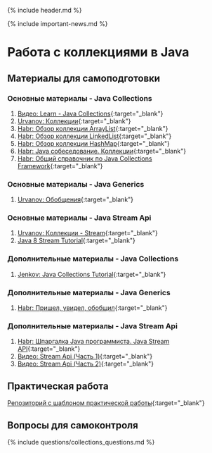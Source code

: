 {% include header.md %}

{% include important-news.md %}

Работа с коллекциями в Java
===

Материалы для самоподготовки
---------------------
### Основные материалы - Java Collections
1. [Видео: Learn - Java Collections](https://learn.epam.com/detailsPage?id=84a33d58-2d1a-4e39-bd9f-3e3e08dab793){:target="_blank"}
1. [Urvanov: Коллекции](https://urvanov.ru/2016/06/14/java-8-%d0%ba%d0%be%d0%bb%d0%bb%d0%b5%d0%ba%d1%86%d0%b8%d0%b8){:target="_blank"}
1. [Habr: Обзор коллекции ArrayList](http://habrahabr.ru/post/128269/){:target="_blank"}
1. [Habr: Обзор коллекции LinkedList](http://habrahabr.ru/post/127864/){:target="_blank"}
1. [Habr: Обзор коллекции HashMap](http://habrahabr.ru/post/128017/){:target="_blank"}
1. [Habr: Java собеседование. Коллекции](https://habr.com/ru/post/162017/){:target="_blank"}
1. [Habr: Общий справочник по Java Collections Framework](https://habrahabr.ru/post/237043/){:target="_blank"}

### Основные материалы - Java Generics
1. [Urvanov: Обобщения](https://urvanov.ru/2016/04/28/java-8-%d0%be%d0%b1%d0%be%d0%b1%d1%89%d0%b5%d0%bd%d0%b8%d1%8f){:target="_blank"}

### Основные материалы - Java Stream Api
1. [Urvanov: Коллекции - Stream](https://urvanov.ru/2016/06/14/java-8-%d0%ba%d0%be%d0%bb%d0%bb%d0%b5%d0%ba%d1%86%d0%b8%d0%b8/#stream){:target="_blank"}
1. [Java 8 Stream Tutorial](https://winterbe.com/posts/2014/07/31/java8-stream-tutorial-examples/){:target="_blank"}

### Дополнительные материалы - Java Collections
1. [Jenkov: Java Collections Tutorial](http://tutorials.jenkov.com/java-collections/index.html){:target="_blank"}

### Дополнительные материалы - Java Generics
1. [Habr: Пришел, увидел, обобщил](https://habr.com/ru/company/sberbank/blog/416413){:target="_blank"}

### Дополнительные материалы - Java Stream Api
1. [Habr: Шпаргалка Java программиста. Java Stream API](https://habr.com/ru/company/luxoft/blog/270383/){:target="_blank"}
1. [Видео: Stream Api (Часть 1)](https://www.youtube.com/watch?v=O8oN4KSZEXE){:target="_blank"}
1. [Видео: Stream Api (Часть 2)](https://www.youtube.com/watch?v=i0Jr2l3jrDA){:target="_blank"}

Практическая работа
---------------------
[Репозиторий с шаблоном практической работы](https://github.com/java-online-course/java-collections-template){:target="_blank"}

Вопросы для самоконтроля
---------------------
{% include questions/collections_questions.md %}
